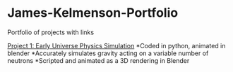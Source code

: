 # James-Kelmenson-Portfolio
Portfolio of projects with links

[Project 1: Early Universe Physics Simulation](https://github.com/kelmensonj/Newtownian-Physics-Engine)
*Coded in python, animated in blender
*Accurately simulates gravity acting on a variable number of neutrons
*Scripted and animated as a 3D rendering in Blender






